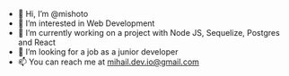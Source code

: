 - 👋 Hi, I’m @mishoto
- 👀 I’m interested in Web Development
- 🌱 I’m currently working on a project with Node JS, Sequelize, Postgres and React
- 💞️ I’m looking for a job as a junior developer
- 📫 You can reach me at mihail.dev.io@gmail.com

<!---
mishoto/mishoto is a ✨ special ✨ repository because its `README.md` (this file) appears on your GitHub profile.
You can click the Preview link to take a look at your changes.
--->
